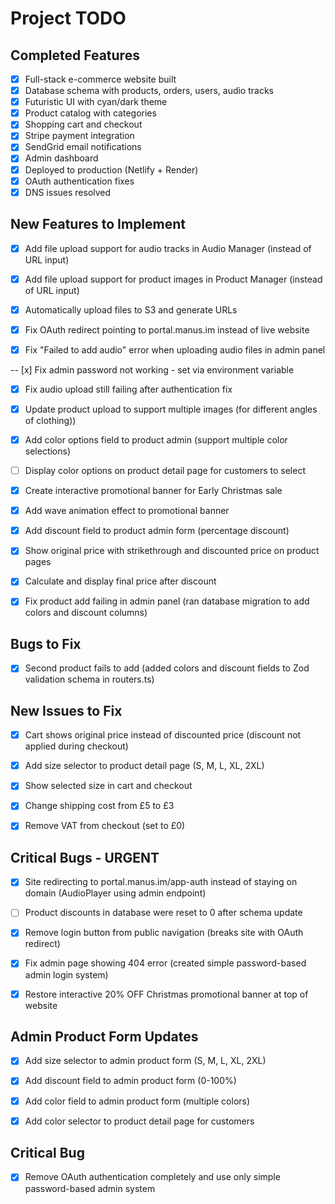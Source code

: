 # Project TODO

## Completed Features
- [x] Full-stack e-commerce website built
- [x] Database schema with products, orders, users, audio tracks
- [x] Futuristic UI with cyan/dark theme
- [x] Product catalog with categories
- [x] Shopping cart and checkout
- [x] Stripe payment integration
- [x] SendGrid email notifications
- [x] Admin dashboard
- [x] Deployed to production (Netlify + Render)
- [x] OAuth authentication fixes
- [x] DNS issues resolved

## New Features to Implement
- [x] Add file upload support for audio tracks in Audio Manager (instead of URL input)
- [x] Add file upload support for product images in Product Manager (instead of URL input)
- [x] Automatically upload files to S3 and generate URLs


- [x] Fix OAuth redirect pointing to portal.manus.im instead of live website


- [x] Fix "Failed to add audio" error when uploading audio files in admin panel


-- [x] Fix admin password not working - set via environment variable
- [x] Fix audio upload still failing after authentication fix
- [x] Update product upload to support multiple images (for different angles of clothing))


- [x] Add color options field to product admin (support multiple color selections)
- [ ] Display color options on product detail page for customers to select


- [x] Create interactive promotional banner for Early Christmas sale
- [x] Add wave animation effect to promotional banner
- [x] Add discount field to product admin form (percentage discount)
- [x] Show original price with strikethrough and discounted price on product pages
- [x] Calculate and display final price after discount


- [x] Fix product add failing in admin panel (ran database migration to add colors and discount columns)

## Bugs to Fix

- [x] Second product fails to add (added colors and discount fields to Zod validation schema in routers.ts)



## New Issues to Fix

- [x] Cart shows original price instead of discounted price (discount not applied during checkout)
- [x] Add size selector to product detail page (S, M, L, XL, 2XL)
- [x] Show selected size in cart and checkout
- [x] Change shipping cost from £5 to £3
- [x] Remove VAT from checkout (set to £0)




## Critical Bugs - URGENT

- [x] Site redirecting to portal.manus.im/app-auth instead of staying on domain (AudioPlayer using admin endpoint)
- [ ] Product discounts in database were reset to 0 after schema update



- [x] Remove login button from public navigation (breaks site with OAuth redirect)
- [x] Fix admin page showing 404 error (created simple password-based admin login system)



- [x] Restore interactive 20% OFF Christmas promotional banner at top of website



## Admin Product Form Updates

- [x] Add size selector to admin product form (S, M, L, XL, 2XL)
- [x] Add discount field to admin product form (0-100%)
- [x] Add color field to admin product form (multiple colors)
- [x] Add color selector to product detail page for customers



## Critical Bug

- [x] Remove OAuth authentication completely and use only simple password-based admin system

